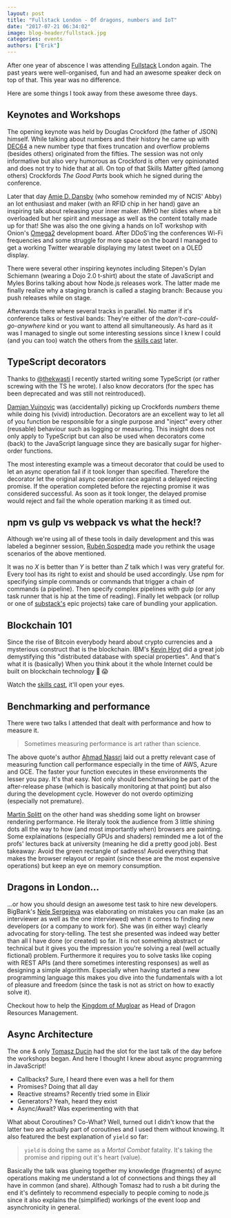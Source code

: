 ```yaml
---
layout: post
title: "Fullstack London - Of dragons, numbers and IoT"
date: "2017-07-21 06:34:02"
image: blog-header/fullstack.jpg
categories: events
authors: ["Erik"]
---
```


<style>
.twitter-tweet {
  margin: auto;
}
</style>

After one year of abscence I was attending [Fullstack](https://skillsmatter.com/conferences/8264-fullstack-2017-the-conference-on-javascript-node-and-internet-of-things) London again. The past years were well-organised, fun and had an awesome speaker deck on top of that.
This year was no difference.

Here are some things I took away from these awesome three days.

## Keynotes and Workshops

The opening keynote was held by Douglas Crockford (the father of JSON) himself.
While talking about numbers and their history he came up with [DEC64](http://dec64.com/) a new number type that fixes truncation and overflow problems (besides others) originated from the fifties.
The session was not only informative but also very humorous as Crockford is often very opinionated and does not try to hide that at all.
On top of that Skills Matter gifted (among others) Crockfords _The Good Parts_ book which he signed during the conference.

Later that day [Amie D. Dansby](https://twitter.com/amiedoubleD) (who somehow reminded my of NCIS' Abby) an Iot enthusiast and maker (with an RFID chip in her hand) gave an inspiring talk about releasing your inner maker.
IMHO her slides where a bit overloaded but her spirit and message as well as the content totally made up for that!
She was also the one giving a hands on IoT workshop with Onion's [Omega2](https://onion.io) development board.
After DDoS'ing the conferences Wi-Fi frequencies and some struggle for more space on the board I managed to get a working Twitter wearable displaying my latest tweet on a OLED display.

There were several other inspiring keynotes including Sitepen's Dylan Schiemann (wearing a Dojo 2.0 t-shirt) about the state of JavaScript and Myles Borins talking about how Node.js releases work.
The latter made me finally realize why a staging branch is called a staging branch: Because you push releases while on stage.

Afterwards there where several tracks in parallel.
No matter if it's conference talks or festival bands: They're either of the _don't-care-could-go-anywhere_ kind or you want to attend all simultaneously.
As hard as it was I managed to single out some interesting sessions since I knew I could (and you can too) watch the others from the [skills cast](https://skillsmatter.com/conferences/8264-fullstack-2017-the-conference-on-javascript-node-and-internet-of-things#program) later.

## TypeScript decorators

Thanks to [@thekwasti](https://twitter.com/thekwasti) I recently started writing some TypeScript (or rather screwing with the TS he wrote).
I also know decorators (for the spec has been deprecated and was still not reintroduced).

[Damjan Vujnovic](https://twitter.com/returnthis) was (accidentally) picking up Crockfords _numbers_ theme while doing his (vivid) introduction.
Decorators are an excellent way to let all of you function be responsible for a single purpose and "inject" every other (reusable) behaviour such as logging or measuring.
This insight does not only apply to TypeScript but can also be used when decorators come (back) to the JavaScript language since they are basically sugar for higher-order functions.

The most interesting example was a timeout decorator that could be used to let an async operation fail if it took longer than specified.
Therefore the decorator let the original async operation race against a delayed rejecting promise.
If the operation completed before the rejecting promise it was considered successful.
As soon as it took longer, the delayed promise would reject and fail the whole operation marking it as timed out.

## npm vs gulp vs webpack vs what the heck!?

Although we're using all of these tools in daily development and this was labeled a beginner session, [Rubén Sospedra](https://twitter.com/sospedra_r) made you rethink the usage scenarios of the above mentioned.

It was no _X_ is better than _Y_ is better than _Z_ talk which I was very grateful for.
Every tool has its right to exist and should be used accordingly.
Use npm for specifying simple commands or commands that trigger a chain of commands (a pipeline).
Then specify complex pipelines with gulp (or any task runner that is hip at the time of reading).
Finally let webpack (or rollup or one of [substack's](https://github.com/substack) epic projects) take care of bundling your application.

## Blockchain 101

Since the rise of Bitcoin everybody heard about crypto currencies and a mysterious construct that is the blockchain.
IBM's [Kevin Hoyt](https://twitter.com/krhoyt) did a great job demystifying this "distributed database with special properties".
And that's what it is (basically)
When you think about it the whole Internet could be built on blockchain technology 🤔 😱

Watch the [skills cast](https://skillsmatter.com/skillscasts/10360-understanding-blockchain), it'll open your eyes.

## Benchmarking and performance

There were two talks I attended that dealt with performance and how to measure it.

> Sometimes measuring performance is art rather than science.

The above quote's author [Ahmad Nassri](https://twitter.com/AhmadNassri) laid out a pretty relevant case of measuring function call performance especially in the time of AWS, Azure and GCE.
The faster your function executes in these environments the lesser you pay.
It's that easy.
Not only should benchmarking be part of the after-release phase (which is basically monitoring at that point) but also during the development cycle.
However do not overdo optimizing (especially not premature).

[Martin Splitt](https://twitter.com/g33konaut) on the other hand was shedding some light on browser rendering performance.
He literaly took the audience from 3 little shining dots all the way to how (and most importantly when) browsers are painting.
Some explainations (especially GPUs and shaders) reminded me a lot of the profs' lectures back at university (meaning he did a pretty good job).
Best takeaway: Avoid the green rectangle of sadness!
Avoid everything that makes the browser relayout or repaint (since these are the most expensive operations) but keep an eye on memory consumption.

## Dragons in London...

...or how you should design an awesome test task to hire new developers.
BigBank's [Nele Sergejeva](https://twitter.com/nelesergejeva) was elaborating on mistakes you can make (as an interviewer as well as the one interviewed) when it comes to finding new developers (or a company to work for).
She was (in either way) clearly advocating for story-telling.
The test she presented was indeed way better than all I have done (or created) so far.
It is not something abstract or technical but it gives you the impression you're solving a real (well actually fictional) problem.
Furthermore it requires you to solve tasks like coping with REST APIs (and there sometimes interesting responses) as well as designing a simple algorithm.
Especially when having started a new programming language this makes you dive into the fundamentals with a lot of pleasure and freedom (since the task is not as strict on how to exactly solve it).

Checkout how to help the [Kingdom of Mugloar](http://dragonsofmugloar.com) as Head of Dragon Resources Management.

## Async Architecture

The one & only [Tomasz Ducin](https://twitter.com/tomasz_ducin) had the slot for the last talk of the day before the workshops began.
And here I thought I knew about async programming in JavaScript!
- Callbacks? Sure, I heard there even was a hell for them
- Promises? Doing that all day
- Reactive streams? Recently tried some in Elixir
- Generators? Yeah, heard they exist
- Async/Await? Was experimenting with that

What about Coroutines?
Co-What?
Well, turned out I didn't know that the latter two are actually part of coroutines and I used them without knowing.
It also featured the best explanation of `yield` so far:

> `yield` is doing the same as a _Mortal Combat_ fatality. It's taking the promise and ripping out it's heart (value).

Basically the talk was glueing together my knowledge (fragments) of async operations making me understand a lot of connections and things they all have in common (and share).
Although Tomasz had to rush a bit during the end it's defintely to recommend especially to people coming to node.js since it also explains the (simplified) workings of the event loop and asynchronicity in general.
